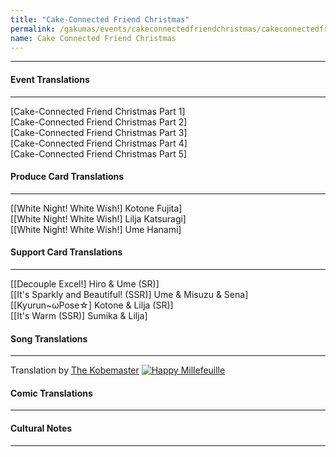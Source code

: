 ```yaml
---
title: "Cake-Connected Friend Christmas"
permalink: /gakumas/events/cakeconnectedfriendchristmas/cakeconnectedfriendchristmas_main
name: Cake Connected Friend Christmas
---
```

________________________

#### Event Translations
----
[Cake-Connected Friend Christmas Part 1]<br />
[Cake-Connected Friend Christmas Part 2]<br />
[Cake-Connected Friend Christmas Part 3]<br />
[Cake-Connected Friend Christmas Part 4]<br />
[Cake-Connected Friend Christmas Part 5]
#### Produce Card Translations
----
[[White Night! White Wish!] Kotone Fujita]<br />
[[White Night! White Wish!] Lilja Katsuragi]<br />
[[White Night! White Wish!] Ume Hanami]
#### Support Card Translations
----
[[Decouple Excel!] Hiro & Ume (SR)]<br />
[[It's Sparkly and Beautiful! (SSR)] Ume & Misuzu & Sena]<br />
[[Kyurun~ωPose☆] Kotone & Lilja (SR)]<br />
[[It's Warm (SSR)] Sumika & Lilja]

#### Song Translations
----
Translation by [The Kobemaster](https://www.youtube.com/@imasloid)
[![Happy Millefeuille](https://img.youtube.com/vi/bpm4BaEEHdU/0.jpg)](https://www.youtube.com/watch?v=bpm4BaEEHdU)

#### Comic Translations
----

#### Cultural Notes
----